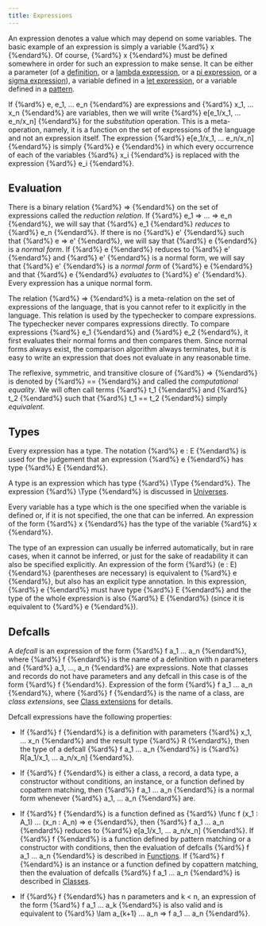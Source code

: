 ```yaml
---
title: Expressions
---
```


An expression denotes a value which may depend on some variables.
The basic example of an expression is simply a variable {%ard%} x {%endard%}.
Of course, {%ard%} x {%endard%} must be defined somewhere in order for such an expression to make sense.
It can be either a parameter (of a [definition](../definitions/parameters), or a [lambda expression](pi), or a [pi expression](pi), or a [sigma expression](sigma)),
a variable defined in a [let expression](let), or a variable defined in a [pattern](../definitions/functions/#pattern-matching).

If {%ard%} e, e_1, ... e_n {%endard%} are expressions and {%ard%} x_1, ... x_n {%endard%} are variables, then we will write {%ard%} e[e_1/x_1, ... e_n/x_n] {%endard%} for the _substitution_ operation.
This is a meta-operation, namely, it is a function on the set of expressions of the language and not an expression itself.
The expression {%ard%} e[e_1/x_1, ... e_n/x_n] {%endard%} is simply {%ard%} e {%endard%} in which every occurrence of each of the variables {%ard%} x_i {%endard%} is replaced with the expression {%ard%} e_i {%endard%}.

## Evaluation

There is a binary relation {%ard%} => {%endard%} on the set of expressions called the _reduction relation_.
If {%ard%} e_1 => ... => e_n {%endard%}, we will say that {%ard%} e_1 {%endard%} _reduces_ to {%ard%} e_n {%endard%}.
If there is no {%ard%} e' {%endard%} such that {%ard%} e => e' {%endard%}, we will say that {%ard%} e {%endard%} is a _normal form_.
If {%ard%} e {%endard%} reduces to {%ard%} e' {%endard%} and {%ard%} e' {%endard%} is a normal form, we will say that {%ard%} e' {%endard%} is a _normal form_ of {%ard%} e {%endard%} and that {%ard%} e {%endard%} _evaluates_ to {%ard%} e' {%endard%}.
Every expression has a unique normal form.

The relation {%ard%} => {%endard%} is a meta-relation on the set of expressions of the language, that is you cannot refer to it explicitly in the language.
This relation is used by the typechecker to compare expressions.
The typechecker never compares expressions directly.
To compare expressions {%ard%} e_1 {%endard%} and {%ard%} e_2 {%endard%}, it first evaluates their normal forms and then compares them.
Since normal forms always exist, the comparison algorithm always terminates, but it is easy to write an expression that does not evaluate in any reasonable time.

The reflexive, symmetric, and transitive closure of {%ard%} => {%endard%} is denoted by {%ard%} == {%endard%} and called the _computational equality_.
We will often call terms {%ard%} t_1 {%endard%} and {%ard%} t_2 {%endard%} such that {%ard%} t_1 == t_2 {%endard%} simply _equivalent_.

## Types

Every expression has a type. The notation {%ard%} e : E {%endard%} is used for the judgement that an expression {%ard%} e {%endard%} has type {%ard%} E {%endard%}.

A type is an expression which has type {%ard%} \Type {%endard%}.
The expression {%ard%} \Type {%endard%} is discussed in [Universes](universes).

Every variable has a type which is the one specified when the variable is defined or, if it is not specified, the one that can be inferred.
An expression of the form {%ard%} x {%endard%} has the type of the variable {%ard%} x {%endard%}.

The type of an expression can usually be inferred automatically, but in rare cases, when it cannot be inferred, or
just for the sake of readability it can also be specified explicitly.
An expression of the form {%ard%} (e : E) {%endard%} (parentheses are necessary) is equivalent to {%ard%} e {%endard%}, but also has an explicit type
annotation.
In this expression, {%ard%} e {%endard%} must have type {%ard%} E {%endard%} and the type of the whole expression is also {%ard%} E {%endard%} (since it is equivalent to {%ard%} e {%endard%}).

## Defcalls

A _defcall_ is an expression of the form {%ard%} f a_1 ... a_n {%endard%}, where {%ard%} f {%endard%} is the name of a definition with n parameters
and {%ard%} a_1, ..., a_n {%endard%} are expressions. Note that classes and records do not have parameters and any defcall in this
case is of the form {%ard%} f {%endard%}. Expression of the form {%ard%} f a_1 ... a_n {%endard%}, where {%ard%} f {%endard%} is the name of a class, are _class
extensions_, see [Class extensions](class-ext) for details.

Defcall expressions have the following properties: 

* If {%ard%} f {%endard%} is a definition with parameters {%ard%} x_1, ... x_n {%endard%} and the result type {%ard%} R {%endard%}, then the type of a 
defcall {%ard%} f a_1 ... a_n {%endard%} is {%ard%} R[a_1/x_1, ... a_n/x_n] {%endard%}.

* If {%ard%} f {%endard%} is either a class, a record, a data type, a constructor without conditions, an instance, or a
function defined by copattern matching, then {%ard%} f a_1 ... a_n {%endard%} is a normal form whenever {%ard%} a_1, ... a_n {%endard%} are.

* If {%ard%} f {%endard%} is a function defined as {%ard%} \func f (x_1 : A_1) ... (x_n : A_n) => e {%endard%}, then {%ard%} f a_1 ... a_n {%endard%} reduces
to {%ard%} e[a_1/x_1, ... a_n/x_n] {%endard%}. If {%ard%} f {%endard%} is a function defined by pattern matching or a constructor with conditions, then the evaluation of
defcalls {%ard%} f a_1 ... a_n {%endard%} is described in [Functions](../definitions/functions/#pattern-matching).
If {%ard%} f {%endard%} is an instance or a function defined by copattern matching, then the evaluation of defcalls {%ard%} f a_1 ... a_n {%endard%} is described in [Classes](../definitions/classes/#instances).

* If {%ard%} f {%endard%} has n parameters and k < n, an expression of the form {%ard%} f a_1 ... a_k {%endard%} is also valid and is equivalent to {%ard%} \lam a_{k+1} ... a_n => f a_1 ... a_n {%endard%}.
